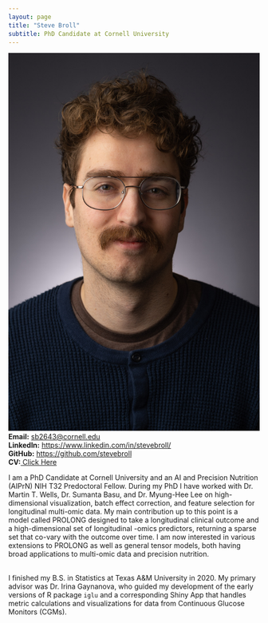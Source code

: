 ```yaml
---
layout: page
title: "Steve Broll"
subtitle: PhD Candidate at Cornell University
---
```

<div class="container">
<div class="row">
  <div class="col-md-4" markdown="1"><a class="thumb">
  <img src="assets/img/headshot.jpg" class="center-block"/></a>
  </div>
<div class="row">
  <div class="col-md-auto" markdown="1">
 <strong>Email:</strong> <a href="mailto:sb2643@cornell.edu">sb2643@cornell.edu</a> <br>
<strong>LinkedIn:</strong> <a href="https://www.linkedin.com/in/stevebroll/">https://www.linkedin.com/in/stevebroll/</a> <br>
<strong>GitHub:</strong> <a href="https://github.com/stevebroll/">https://github.com/stevebroll</a> <br>
<strong>CV:</strong><a href="assets/img/BROLL_CV.pdf"> Click Here </a>
  </div>
</div>
</div>
  
I am a PhD Candidate at Cornell University and an AI and Precision Nutrition (AIPrN) NIH T32 Predoctoral Fellow. During my PhD I have worked with Dr. Martin T. Wells, Dr. Sumanta Basu, and Dr. Myung-Hee Lee on high-dimensional visualization, batch effect correction, and feature selection for longitudinal multi-omic data. My main contribution up to this point is a model called PROLONG designed to take a longitudinal clinical outcome and a high-dimensional set of longitudinal -omics predictors, returning a sparse set that co-vary with the outcome over time. I am now interested in various extensions to PROLONG as well as general tensor models, both having broad applications to multi-omic data and precision nutrition. <br> <br>

I finished my B.S. in Statistics at Texas A&M University in 2020. My primary advisor was Dr. Irina Gaynanova, who guided my development of the early versions of R package `iglu` and a corresponding Shiny App that handles metric calculations and visualizations for data from Continuous Glucose Monitors (CGMs). 
